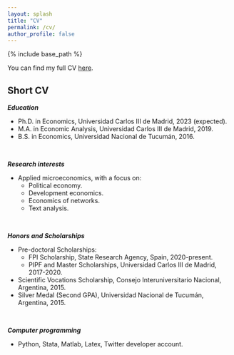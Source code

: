 ```yaml
---
layout: splash
title: "CV"
permalink: /cv/
author_profile: false
---
```


{% include base_path %}

You can find my full CV [here](https://alejandraagustinamartinez.github.io/files/martinez_cv.pdf). 
<br>

## Short CV 

***Education***
* Ph.D. in Economics, Universidad Carlos III de Madrid, 2023 (expected).
* M.A. in Economic Analysis, Universidad Carlos III de Madrid, 2019.
* B.S. in Economics, Universidad Nacional de Tucumán, 2016.
<br>

***Research interests***
* Applied microeconomics, with a focus on: 
     * Political economy.
     * Development economics.
     * Economics of networks.
     * Text analysis.
<br>

***Honors and Scholarships***
* Pre-doctoral Scholarships:
    * FPI Scholarship, State Research Agency, Spain, 2020-present.
    * PIPF and Master Scholarships, Universidad Carlos III de Madrid, 2017-2020. 
* Scientific Vocations Scholarship, Consejo Interuniversitario Nacional, Argentina, 2015.
* Silver Medal (Second GPA), Universidad Nacional de Tucumán, Argentina, 2015.
<br>

***Computer programming***
* Python, Stata, Matlab, Latex, Twitter developer account.

